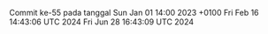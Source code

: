 Commit ke-55 pada tanggal Sun Jan 01 14:00 2023 +0100
Fri Feb 16 14:43:06 UTC 2024
Fri Jun 28 16:43:09 UTC 2024
